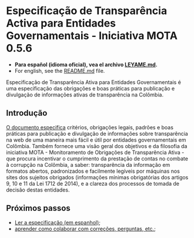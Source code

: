 # Especificação de Transparência Activa para Entidades Governamentais - Iniciativa MOTA 0.5.6

- **Para español (idioma oficial), vea el archivo [LEYAME.md](LEYAME.md).**
- For english, see the [README.md](README.md) file.

Especificação de Transparência Ativa para Entidades Governamentais é uma especificação das obrigações e boas práticas para publicação e divulgação de informações ativas de transparência na Colômbia.

## Introdução

[O documento especifica](mota-active-transparency-specification.md) critérios, obrigações legais, padrões e boas práticas para publicação e divulgação de informações sobre transparência na web de uma maneira mais fácil e útil por entidades governamentais em Colômbia. Também fornece uma visão geral dos objetivos e da filosofia da iniciativa MOTA - Monitoramento de Obrigações de Transparência Ativa - que procura incentivar o cumprimento da prestação de contas no combate à corrupção na Colômbia, a saber: transparência da informação em formatos abertos, padronizados e facilmente legíveis por máquinas nos sites dos sujeitos obrigados (informações mínimas obrigatórias dos artigos 9, 10 e 11 da Lei 1712 de 2014), e a clareza dos processos de tomada de decisão destas entidades.

## Próximos passos

- [Ler a especificação (em espanhol)](mota-active-transparency-specification.md);
- [aprender como colaborar com correções, perguntas, etc.](CONTRIBUINDO.md);
